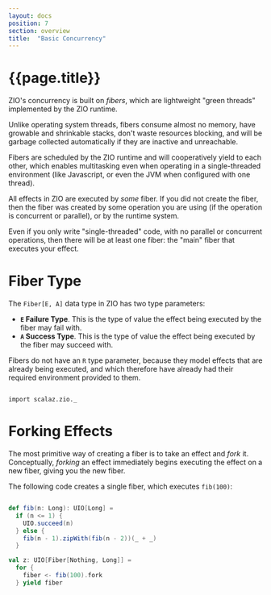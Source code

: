 ```yaml
---
layout: docs
position: 7
section: overview
title:  "Basic Concurrency"
---
```


# {{page.title}}

ZIO's concurrency is built on _fibers_, which are lightweight "green threads" implemented by the ZIO runtime.

Unlike operating system threads, fibers consume almost no memory, have growable and shrinkable stacks, don't waste resources blocking, and will be garbage collected automatically if they are inactive and unreachable.

Fibers are scheduled by the ZIO runtime and will cooperatively yield to each other, which enables multitasking even when operating in a single-threaded environment (like Javascript, or even the JVM when configured with one thread).

All effects in ZIO are executed by _some_ fiber. If you did not create the fiber, then the fiber was created by some operation you are using (if the operation is concurrent or parallel), or by the runtime system.

Even if you only write "single-threaded" code, with no parallel or concurrent operations, then there will be at least one fiber: the "main" fiber that executes your effect.

# Fiber Type

The `Fiber[E, A]` data type in ZIO has two type parameters:

 - **`E` Failure Type**. This is the type of value the effect being executed by the fiber may fail with.
 - **`A` Success Type**. This is the type of value the effect being executed by the fiber may succeed with.

Fibers do not have an `R` type parameter, because they model effects that are already being executed, and which therefore have already had their required environment provided to them.

```tut:invisible

import scalaz.zio._
```

# Forking Effects

The most primitive way of creating a fiber is to take an effect and _fork_ it. Conceptually, _forking_ an effect immediately begins executing the effect on a new fiber, giving you the new fiber.

The following code creates a single fiber, which executes `fib(100)`:

```scala

def fib(n: Long): UIO[Long] = 
  if (n <= 1) {
    UIO.succeed(n)
  } else {
    fib(n - 1).zipWith(fib(n - 2))(_ + _)
  }

val z: UIO[Fiber[Nothing, Long]] = 
  for {
    fiber <- fib(100).fork
  } yield fiber
```